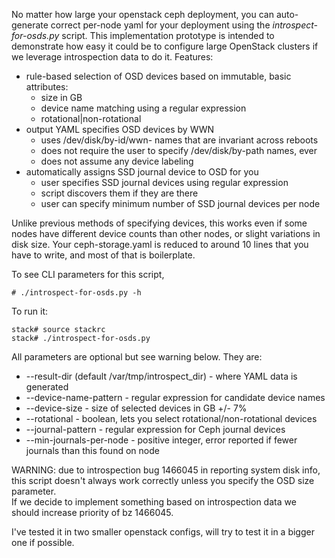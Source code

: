 
No matter how large your openstack ceph deployment, you can auto-generate correct per-node yaml for your deployment using the
*introspect-for-osds.py* script.   This implementation prototype is intended to demonstrate how easy it could be to configure large OpenStack clusters if we leverage introspection data to do it.  Features:

* rule-based selection of OSD devices based on immutable, basic attributes:
  * size in GB
  * device name matching using a regular expression
  * rotational|non-rotational
* output YAML specifies OSD devices by WWN
  * uses /dev/disk/by-id/wwn- names that are invariant across reboots
  * does not require the user to specify /dev/disk/by-path names, ever
  * does not assume any device labeling
* automatically assigns SSD journal device to OSD for you
  * user specifies SSD journal devices using regular expression
  * script discovers them if they are there
  * user can specify minimum number of SSD journal devices per node

Unlike previous methods of specifying devices, this works even if some nodes have different device counts than other nodes, or slight variations in disk size. Your ceph-storage.yaml is reduced to around 10 lines that you have to write, and most of that is boilerplate.

To see CLI parameters for this script, 

    # ./introspect-for-osds.py -h

To run it:

    stack# source stackrc
    stack# ./introspect-for-osds.py

All parameters are optional but see warning below.   They are:

* --result-dir (default /var/tmp/introspect_dir) - where YAML data is generated 
* --device-name-pattern - regular expression for candidate device names
* --device-size - size of selected devices in GB +/- 7%
* --rotational - boolean, lets you select rotational/non-rotational devices
* --journal-pattern - regular expression for Ceph journal devices
* --min-journals-per-node - positive integer, error reported if fewer journals than this found on node

WARNING: due to introspection bug 1466045 in reporting system disk info, 
this script doesn't always work correctly unless you specify the OSD size parameter.  
If we decide to implement something based on introspection data we should increase priority of bz 1466045.

I've tested it in two smaller openstack configs, will try to test it in a bigger one if possible.

